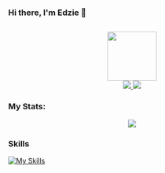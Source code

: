 ### Hi there, I'm Edzie 👋
## 
<div id = "header" align = "center">
  <img src = "https://media.giphy.com/media/13HgwGsXF0aiGY/giphy.gif" width = "100"/>
</div>

<div id = "badges" align = "center">
  <a href = "https://www.linkedin.com/in/edzie-mari-navarra-075330264">
  <img src = "https://img.shields.io/badge/LinkedIn-blue?logo=linkedin&logoColor=white&style=for-the-badge"/>
  </a>
    <a href = "https://www.facebook.com/Ph4se0ne">
  <img src = "https://img.shields.io/badge/FaceBook-informational?logo=Facebook&logoColor=white&style=for-the-badge"/>
  </a>
</div>

### My Stats:

<p align="center"><a href="https://github.com/anuraghazra/github-readme-stats">
  <img align="center" src="https://github-readme-stats.vercel.app/api?username=Luc1l1us&show_icons=true&theme=transparent&count_private=true" />
</a></p>

### Skills

[![My Skills](https://skillicons.dev/icons?i=androidstudio,arch,arduino,bash,blender,cs,cpp,css,cypress,discordjs,express,figma,flutter,git,github,html,java,js,kotlin,linux,md,mongodb,mysql,neovim,nextjs,nix,nodejs,notion,npm,ps,php,powershell,pr,py,react,replit,tailwind,threejs,ts,ubuntu,unity,v,vercel,vim,visualstudio,vscode,&theme=dark)](https://skillicons.dev)